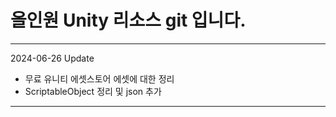 # 올인원 Unity 리소스 git 입니다.

---
2024-06-26 Update
* 무료 유니티 에셋스토어 에셋에 대한 정리
* ScriptableObject 정리 및 json 추가
---